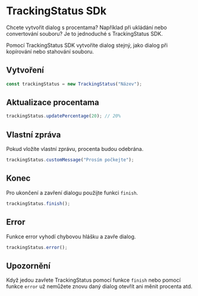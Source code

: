 # TrackingStatus SDk

Chcete vytvořit dialog s procentama? Například při ukládání nebo convertování souboru? Je to jednoduché s TrackingStatus SDK.

Pomocí TrackingStatus SDK vytvoříte dialog stejný, jako dialog při kopírování nebo stahování souboru.

## Vytvoření

```javascript
const trackingStatus = new TrackingStatus("Název");
```

## Aktualizace procentama

```javascript
trackingStatus.updatePercentage(20); // 20%
```

## Vlastní zpráva

Pokud vložíte vlastní zprávu, procenta budou odebrána.

```javascript
trackingStatus.customMessage("Prosím počkejte");
```

## Konec

Pro ukončení a zavření dialogu použijte funkci `finish`.

```javascript
trackingStatus.finish();
```

## Error

Funkce error vyhodí chybovou hlášku a zavře dialog.

```javascript
trackingStatus.error();
```

## Upozornění

Když jedou zavřete TrackingStatus pomocí funkce `finish` nebo pomocí funkce `error` už nemůžete znovu daný dialog otevřít ani měnit procenta atd.
